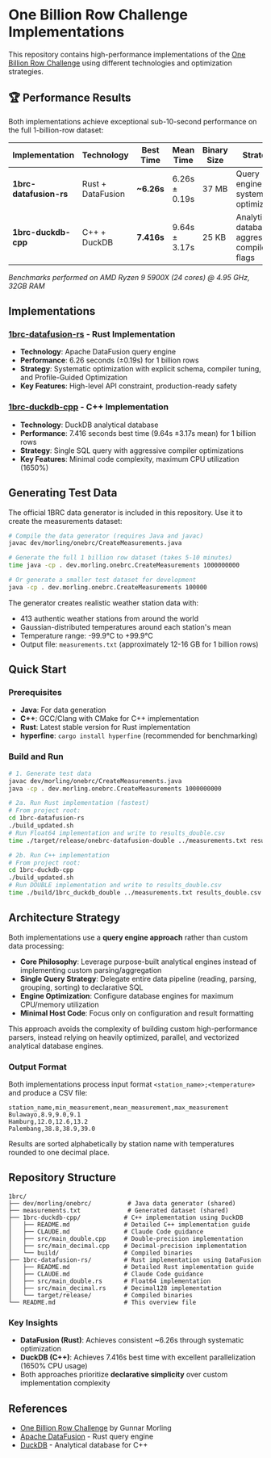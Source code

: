# One Billion Row Challenge Implementations

This repository contains high-performance implementations of the [One Billion Row Challenge](https://github.com/gunnarmorling/1brc) using different technologies and optimization strategies.

## 🏆 Performance Results

Both implementations achieve exceptional sub-10-second performance on the full 1-billion-row dataset:

| Implementation | Technology | Best Time | Mean Time | Binary Size | Strategy |
|---|---|---|---|---|---|
| **1brc-datafusion-rs** | Rust + DataFusion | **~6.26s** | 6.26s ± 0.19s | 37 MB | Query engine + systematic optimization |
| **1brc-duckdb-cpp** | C++ + DuckDB | **7.416s** | 9.64s ± 3.17s | 25 KB | Analytical database + aggressive compiler flags |

*Benchmarks performed on AMD Ryzen 9 5900X (24 cores) @ 4.95 GHz, 32GB RAM*

## Implementations

### [1brc-datafusion-rs](./1brc-datafusion-rs/) - Rust Implementation
- **Technology**: Apache DataFusion query engine
- **Performance**: 6.26 seconds (±0.19s) for 1 billion rows
- **Strategy**: Systematic optimization with explicit schema, compiler tuning, and Profile-Guided Optimization
- **Key Features**: High-level API constraint, production-ready safety

### [1brc-duckdb-cpp](./1brc-duckdb-cpp/) - C++ Implementation  
- **Technology**: DuckDB analytical database
- **Performance**: 7.416 seconds best time (9.64s ±3.17s mean) for 1 billion rows
- **Strategy**: Single SQL query with aggressive compiler optimizations
- **Key Features**: Minimal code complexity, maximum CPU utilization (1650%)

## Generating Test Data

The official 1BRC data generator is included in this repository. Use it to create the measurements dataset:

```bash
# Compile the data generator (requires Java and javac)
javac dev/morling/onebrc/CreateMeasurements.java

# Generate the full 1 billion row dataset (takes 5-10 minutes)
time java -cp . dev.morling.onebrc.CreateMeasurements 1000000000

# Or generate a smaller test dataset for development
java -cp . dev.morling.onebrc.CreateMeasurements 100000
```

The generator creates realistic weather station data with:
- 413 authentic weather stations from around the world
- Gaussian-distributed temperatures around each station's mean
- Temperature range: -99.9°C to +99.9°C
- Output file: `measurements.txt` (approximately 12-16 GB for 1 billion rows)

## Quick Start

### Prerequisites
- **Java**: For data generation
- **C++**: GCC/Clang with CMake for C++ implementation
- **Rust**: Latest stable version for Rust implementation
- **hyperfine**: `cargo install hyperfine` (recommended for benchmarking)

### Build and Run
```bash
# 1. Generate test data
javac dev/morling/onebrc/CreateMeasurements.java
java -cp . dev.morling.onebrc.CreateMeasurements 1000000000

# 2a. Run Rust implementation (fastest)
# From project root:
cd 1brc-datafusion-rs
./build_updated.sh
# Run Float64 implementation and write to results_double.csv
time ./target/release/onebrc-datafusion-double ../measurements.txt results_double.csv

# 2b. Run C++ implementation
# From project root:
cd 1brc-duckdb-cpp
./build_updated.sh
# Run DOUBLE implementation and write to results_double.csv
time ./build/1brc_duckdb_double ../measurements.txt results_double.csv
```

## Architecture Strategy

Both implementations use a **query engine approach** rather than custom data processing:

- **Core Philosophy**: Leverage purpose-built analytical engines instead of implementing custom parsing/aggregation
- **Single Query Strategy**: Delegate entire data pipeline (reading, parsing, grouping, sorting) to declarative SQL
- **Engine Optimization**: Configure database engines for maximum CPU/memory utilization
- **Minimal Host Code**: Focus only on configuration and result formatting

This approach avoids the complexity of building custom high-performance parsers, instead relying on heavily optimized, parallel, and vectorized analytical database engines.

### Output Format
Both implementations process input format `<station_name>;<temperature>` and produce a CSV file:
```csv
station_name,min_measurement,mean_measurement,max_measurement
Bulawayo,8.9,9.0,9.1
Hamburg,12.0,12.6,13.2
Palembang,38.8,38.9,39.0
```
Results are sorted alphabetically by station name with temperatures rounded to one decimal place.

## Repository Structure

```
1brc/
├── dev/morling/onebrc/          # Java data generator (shared)
├── measurements.txt             # Generated dataset (shared)
├── 1brc-duckdb-cpp/            # C++ implementation using DuckDB
│   ├── README.md               # Detailed C++ implementation guide
│   ├── CLAUDE.md               # Claude Code guidance
│   ├── src/main_double.cpp     # Double-precision implementation
│   ├── src/main_decimal.cpp    # Decimal-precision implementation
│   └── build/                  # Compiled binaries
├── 1brc-datafusion-rs/         # Rust implementation using DataFusion  
│   ├── README.md               # Detailed Rust implementation guide
│   ├── CLAUDE.md               # Claude Code guidance
│   ├── src/main_double.rs      # Float64 implementation
│   ├── src/main_decimal.rs     # Decimal128 implementation
│   └── target/release/         # Compiled binaries
└── README.md                   # This overview file
```

### Key Insights
- **DataFusion (Rust)**: Achieves consistent ~6.26s through systematic optimization
- **DuckDB (C++)**: Achieves 7.416s best time with excellent parallelization (1650% CPU usage)
- Both approaches prioritize **declarative simplicity** over custom implementation complexity

## References

- [One Billion Row Challenge](https://github.com/gunnarmorling/1brc) by Gunnar Morling
- [Apache DataFusion](https://github.com/apache/arrow-datafusion) - Rust query engine
- [DuckDB](https://duckdb.org/) - Analytical database for C++
